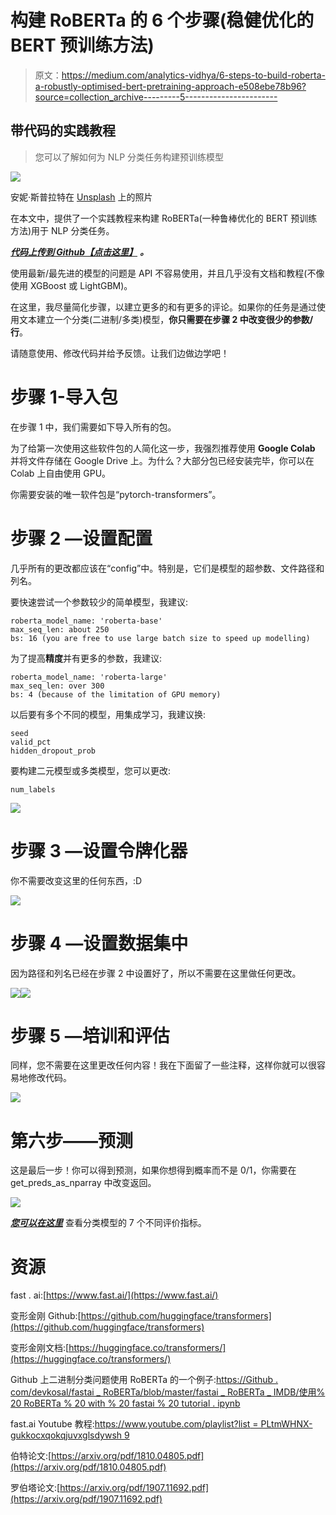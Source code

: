 # 构建 RoBERTa 的 6 个步骤(稳健优化的 BERT 预训练方法)

> 原文：<https://medium.com/analytics-vidhya/6-steps-to-build-roberta-a-robustly-optimised-bert-pretraining-approach-e508ebe78b96?source=collection_archive---------5----------------------->

## 带代码的实践教程

> 您可以了解如何为 NLP 分类任务构建预训练模型

![](img/6631f04d57e6f36f954318c63216c177.png)

安妮·斯普拉特在 [Unsplash](https://unsplash.com?utm_source=medium&utm_medium=referral) 上的照片

在本文中，提供了一个实践教程来构建 RoBERTa(一种鲁棒优化的 BERT 预训练方法)用于 NLP 分类任务。

[***代码上传到 Github【点击这里】***](https://github.com/jinisaweaklearner/ML-DL-papers-and-code/blob/master/src/RoBERTa_multi_class_yelp5.ipynb) ***。***

使用最新/最先进的模型的问题是 API 不容易使用，并且几乎没有文档和教程(不像使用 XGBoost 或 LightGBM)。

在这里，我尽量简化步骤，以建立更多的和有更多的评论。如果你的任务是通过使用文本建立一个分类(二进制/多类)模型，**你只需要在步骤 2 中改变很少的参数/行**。

请随意使用、修改代码并给予反馈。让我们边做边学吧！

# 步骤 1-导入包

在步骤 1 中，我们需要如下导入所有的包。

为了给第一次使用这些软件包的人简化这一步，我强烈推荐使用 **Google Colab** 并将文件存储在 Google Drive 上。为什么？大部分包已经安装完毕，你可以在 Colab 上自由使用 GPU。

你需要安装的唯一软件包是“pytorch-transformers”。

# 步骤 2 —设置配置

几乎所有的更改都应该在“config”中。特别是，它们是模型的超参数、文件路径和列名。

要快速尝试一个参数较少的简单模型，我建议:

```
roberta_model_name: 'roberta-base'
max_seq_len: about 250
bs: 16 (you are free to use large batch size to speed up modelling)
```

为了提高**精度**并有更多的参数，我建议:

```
roberta_model_name: 'roberta-large'
max_seq_len: over 300
bs: 4 (because of the limitation of GPU memory)
```

以后要有多个不同的模型，用集成学习，我建议换:

```
seed
valid_pct
hidden_dropout_prob
```

要构建二元模型或多类模型，您可以更改:

```
num_labels
```

![](img/18c487e688d67c791ad3b7b13cfceaae.png)

# 步骤 3 —设置令牌化器

你不需要改变这里的任何东西，:D

![](img/f679f9312fdbd258369902913c427866.png)

# 步骤 4 —设置数据集中

因为路径和列名已经在步骤 2 中设置好了，所以不需要在这里做任何更改。

![](img/757e45194f3047f3cd44439285e8b08c.png)![](img/76deedf2583744c6e8144b4cc8698c7c.png)

# 步骤 5 —培训和评估

同样，您不需要在这里更改任何内容！我在下面留了一些注释，这样你就可以很容易地修改代码。

![](img/f89d1dcfe24289fb28526554acf4caa0.png)

# 第六步——预测

这是最后一步！你可以得到预测，如果你想得到概率而不是 0/1，你需要在 get_preds_as_nparray 中改变返回。

![](img/2eae0a4a7c4e68fe69c801fc08d70320.png)

[***您可以在这里***](/@jinisaweaklearner/everything-you-need-about-evaluating-classification-models-dfb89c60e643) 查看分类模型的 7 个不同评价指标。

# 资源

fast . ai:[https://www.fast.ai/](https://www.fast.ai/)

变形金刚 Github:[https://github.com/huggingface/transformers](https://github.com/huggingface/transformers)

变形金刚文档:[https://huggingface.co/transformers/](https://huggingface.co/transformers/)

Github 上二进制分类问题使用 RoBERTa 的一个例子:[https://Github . com/devkosal/fastai _ RoBERTa/blob/master/fastai _ RoBERTa _ IMDB/使用% 20 RoBERTa % 20 with % 20 fastai % 20 tutorial . ipynb](https://github.com/devkosal/fastai_roberta/blob/master/fastai_roberta_imdb/Using%20RoBERTa%20with%20Fastai%20Tutorial.ipynb)

fast.ai Youtube 教程:[https://www.youtube.com/playlist?list = PLtmWHNX-gukkocxqokqjuvxglsdywsh 9](https://www.youtube.com/playlist?list=PLtmWHNX-gukKocXQOkQjuVxglSDYWsSh9)

伯特论文:[https://arxiv.org/pdf/1810.04805.pdf](https://arxiv.org/pdf/1810.04805.pdf)

罗伯塔论文:[https://arxiv.org/pdf/1907.11692.pdf](https://arxiv.org/pdf/1907.11692.pdf)
